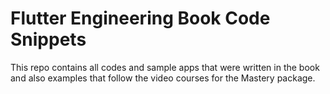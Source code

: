 # Flutter Engineering Book Code Snippets

This repo contains all codes and sample apps that were written in the book and also examples that follow the video courses for the Mastery package.
